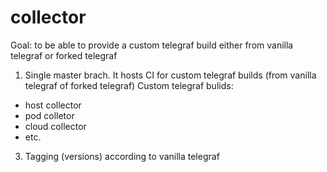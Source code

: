# collector
Goal: to be able to provide a custom telegraf build either from vanilla telegraf or forked telegraf
1. Single master brach. It hosts CI for custom telegraf builds (from vanilla telegraf of forked telegraf)
Custom telegraf bulids:
 - host collector
 - pod colletor
 - cloud collector
 - etc.
3. Tagging (versions) according to vanilla telegraf
